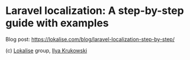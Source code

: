 # Laravel localization: A step-by-step guide with examples

Blog post: https://lokalise.com/blog/laravel-localization-step-by-step/

(c) [Lokalise](https://lokalise.com) group, [Ilya Krukowski](https://bodrovis.tech)
